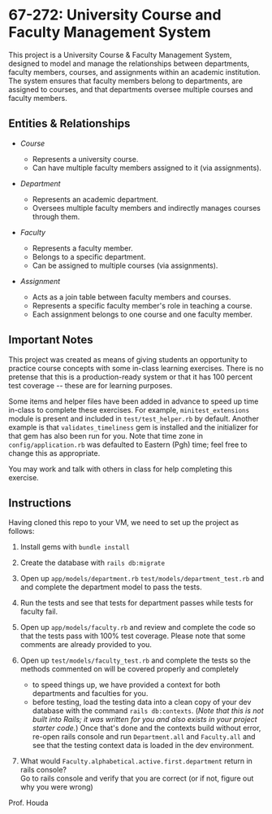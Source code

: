 67-272: University Course and Faculty Management System 
=
This project is a University Course & Faculty Management System, designed to model and manage the relationships between departments, faculty members, courses, and assignments within an academic institution. The system ensures that faculty members belong to departments, are assigned to courses, and that departments oversee multiple courses and faculty members.

Entities & Relationships
---
- *Course*
	- Represents a university course.
	- Can have multiple faculty members assigned to it (via assignments).
	
- *Department*
	- Represents an academic department.
	- Oversees multiple faculty members and indirectly manages courses through them.

- *Faculty*
	- Represents a faculty member.
	- Belongs to a specific department.
	- Can be assigned to multiple courses (via assignments).
	
- *Assignment*
	- Acts as a join table between faculty members and courses.
	- Represents a specific faculty member's role in teaching a course.
	- Each assignment belongs to one course and one faculty member.

Important Notes
---
This project was created as means of giving students an opportunity to practice course concepts with some in-class learning exercises. There is no pretense that this is a production-ready system or that it has 100 percent test coverage -- these are for learning purposes.  


Some items and helper files have been added in advance to speed up time in-class to complete these exercises.  For example, `minitest_extensions` module is present and included in `test/test_helper.rb` by default.  Another example is that `validates_timeliness` gem is installed and the initializer for that gem has also been run for you.  Note that time zone in `config/application.rb` was defaulted to Eastern (Pgh) time; feel free to change this as appropriate.

You may work and talk with others in class for help completing this exercise.


Instructions
---
Having cloned this repo to your VM, we need to set up the project as follows:

1. Install gems with `bundle install`
2. Create the database with `rails db:migrate`
3. Open up `app/models/department.rb` `test/models/department_test.rb` and  and complete the department model to pass the tests.
4. Run the tests and see that tests for department passes while tests for faculty fail.
4. Open up `app/models/faculty.rb` and review and complete the code so that the tests pass with 100% test coverage. Please note that some comments are already provided to you. 
5. Open up `test/models/faculty_test.rb` and complete the tests so the methods commented on will be covered properly and completely
	- to speed things up, we have provided a context for both departments and faculties for you.
	- before testing, load the testing data into a clean copy of your dev database with the command `rails db:contexts`. (_Note that this is not built into Rails; it was written for you and also exists in your project starter code._) Once that's done and the contexts build without error, re-open rails console and run `Department.all` and `Faculty.all` and see that the testing context data is loaded in the dev environment.

8. What would `Faculty.alphabetical.active.first.department` return in rails console?  
 Go to rails console and verify that you are correct (or if not, figure out why you were wrong)


Prof. Houda
